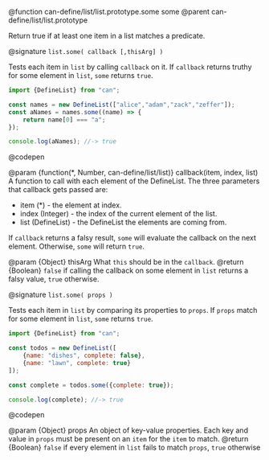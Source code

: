 @function can-define/list/list.prototype.some some
@parent can-define/list/list.prototype

Return true if at least one item in a list matches a predicate.

@signature `list.some( callback [,thisArg] )`

  Tests each item in `list` by calling `callback` on it.  If `callback` returns truthy for some element in
  `list`, `some` returns `true`.

  ```js
  import {DefineList} from "can";

  const names = new DefineList(["alice","adam","zack","zeffer"]);
  const aNames = names.some((name) => {
      return name[0] === "a";
  });

  console.log(aNames); //-> true
  ```
  @codepen

  @param  {function(*, Number, can-define/list/list)} callback(item, index, list) A
  function to call with each element of the DefineList. The three parameters that callback gets passed are:
   - item (*) - the element at index.
   - index (Integer) - the index of the current element of the list.
   - list (DefineList) - the DefineList the elements are coming from.

  If `callback` returns a falsy result, `some` will evaluate the callback on the next element.  Otherwise, `some`
  will return `true`.

  @param  {Object}  thisArg  What `this` should be in the `callback`.
  @return {Boolean} `false` if calling the callback on some element in `list` returns a falsy value, `true` otherwise.

@signature `list.some( props )`

  Tests each item in `list` by comparing its properties to `props`.  If `props` match for some element in
  `list`, `some` returns `true`.

  ```js
  import {DefineList} from "can";

  const todos = new DefineList([
      {name: "dishes", complete: false},
      {name: "lawn", complete: true}
  ]);

  const complete = todos.some({complete: true});

  console.log(complete); //-> true
  ```
  @codepen

   @param  {Object}  props An object of key-value properties.  Each key and value in
   `props` must be present on an `item` for the `item` to match.
   @return {Boolean} `false` if every element in `list` fails to match `props`, `true` otherwise
